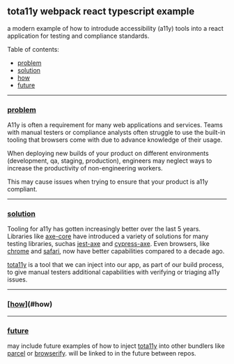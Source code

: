 ## tota11y webpack react typescript example
a modern example of how to introdude accessibility (a11y) tools into a react application for testing and compliance standards.

Table of contents:
* [problem](#problem)
* [solution](#solution)
* [how](#how)
* [future](#future)

---

### [problem](#problem)
A11y is often a requirement for many web applications and services. Teams with manual testers or compliance analysts often struggle to use the built-in tooling that browsers come with due to advance knowledge of their usage.

When deploying new builds of your product on different environments (development, qa, staging, production), engineers may neglect ways to increase the productivity of non-engineering workers.

This may cause issues when trying to ensure that your product is a11y compliant.

---

### [solution](#solution)
Tooling for a11y has gotten increasingly better over the last 5 years. Libraries like [axe-core](https://github.com/dequelabs/axe-core) have introduced a variety of solutions for many testing libraries, suchas [jest-axe](https://github.com/nickcolley/jest-axe) and [cypress-axe](https://github.com/avanslaars/cypress-axe). Even browsers, like [chrome](https://developers.google.com/web/tools/chrome-devtools/accessibility/reference) and [safari](https://developer.apple.com/safari/features/#accessibility), now have better capabilities compared to a decade ago.

[tota11y](https://github.com/Khan/tota11y) is a tool that we can inject into our app, as part of our build process, to give manual testers additional capabilities with verifying or triaging a11y issues.

---

### [[how](https://www.youtube.com/watch?v=kBSdNy7oI4g#t=3m55s)](#how)


---

### [future](#future)

may include future examples of how to inject [tota11y](https://github.com/Khan/tota11y) into other bundlers like [parcel](https://github.com/parcel-bundler/parcel) or [browserify](https://github.com/browserify/browserify). will be linked to in the future between repos.
